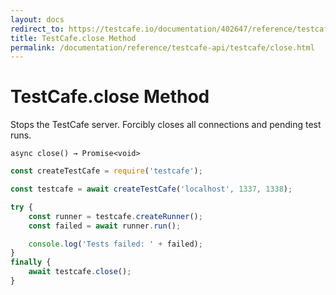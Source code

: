 ```yaml
---
layout: docs
redirect_to: https://testcafe.io/documentation/402647/reference/testcafe-api/testcafe/close
title: TestCafe.close Method
permalink: /documentation/reference/testcafe-api/testcafe/close.html
---
```

# TestCafe.close Method

Stops the TestCafe server. Forcibly closes all connections and pending test runs.

```text
async close() → Promise<void>
```

```js
const createTestCafe = require('testcafe');

const testcafe = await createTestCafe('localhost', 1337, 1338);

try {
    const runner = testcafe.createRunner();
    const failed = await runner.run();

    console.log('Tests failed: ' + failed);
}
finally {
    await testcafe.close();
}
```
